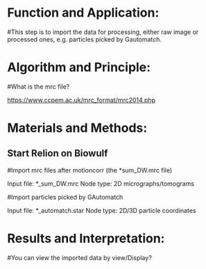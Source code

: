 # Function and Application:
#This step is to import the data for processing, either raw image or processed ones, e.g. particles picked by Gautomatch.

# Algorithm and Principle:
#What is the mrc file?

https://www.ccpem.ac.uk/mrc_format/mrc2014.php

# Materials and Methods:



## Start Relion on Biowulf

#Import mrc files after motioncorr (the *sum_DW.mrc file)

Input file: *_sum_DW.mrc
Node type: 2D micrographs/tomograms

#Import particles picked by GAutomatch

Input file: *_automatch.star
Node type: 2D/3D particle coordinates

# Results and Interpretation:
#You can view the imported data by view/Display?


